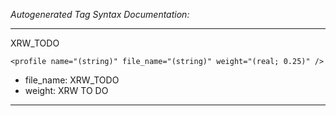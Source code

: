 _Autogenerated Tag Syntax Documentation:_

---
XRW_TODO

```
<profile name="(string)" file_name="(string)" weight="(real; 0.25)" />
```

-   file_name: XRW_TODO
-   weight: XRW TO DO

---
